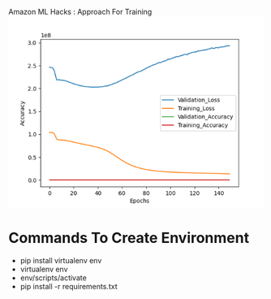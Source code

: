 Amazon ML Hacks :
Approach For Training 
![accuracy](images\Accuracy_Line_Plot.png)
# Commands To Create Environment
- pip install virtualenv env
- virtualenv env 
- env/scripts/activate
- pip install -r requirements.txt
